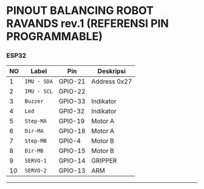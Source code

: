 # PINOUT BALANCING ROBOT RAVANDS rev.1 (REFERENSI PIN PROGRAMMABLE)

### ESP32 

**NO** | **Label**     | **Pin**   | **Deskripsi**                       |
-------|---------------|-----------|-------------------------------------|
   1   | `IMU - SDA`   | GPIO-21   | Address 0x27                        |
   2   | `IMU - SCL`   | GPIO-22   |                                     |
   3   | `Buzzer`      | GPIO-33   | Indikator                           |
   4   | `Led`         | GPI0-32   | Indikator                           |
   5   | `Step-MA`     | GPI0-19   | Motor A                             |
   6   | `Dir-MA`      | GPIO-18   | Motor A                             |
   7   | `Step-MB`     | GPI0-4    | Motor B                             |
   8   | `Dir-MB`      | GPIO-15   | Motor B                             |
   9   | `SERVO-1`     | GPIO-14   | GRIPPER                             |
   10  | `SERVO-2`     | GPIO-13   | ARM                                 |

---
